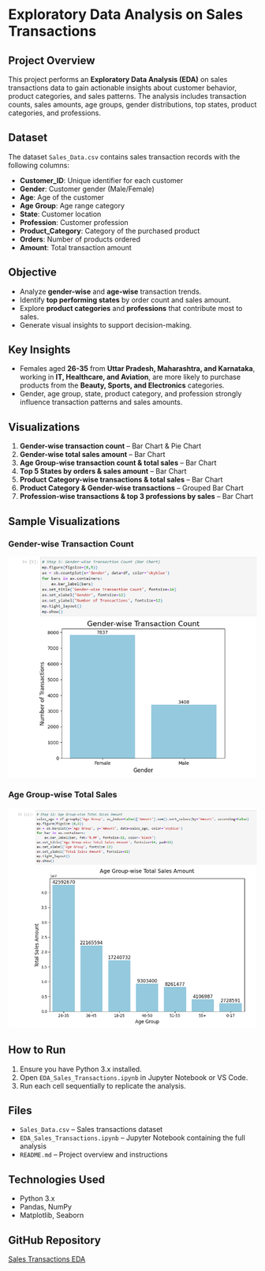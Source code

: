# Exploratory Data Analysis on Sales Transactions

## Project Overview
This project performs an **Exploratory Data Analysis (EDA)** on sales transactions data to gain actionable insights about customer behavior, product categories, and sales patterns. The analysis includes transaction counts, sales amounts, age groups, gender distributions, top states, product categories, and professions.

## Dataset
The dataset `Sales_Data.csv` contains sales transaction records with the following columns:

- **Customer_ID**: Unique identifier for each customer  
- **Gender**: Customer gender (Male/Female)  
- **Age**: Age of the customer  
- **Age Group**: Age range category  
- **State**: Customer location  
- **Profession**: Customer profession  
- **Product_Category**: Category of the purchased product  
- **Orders**: Number of products ordered  
- **Amount**: Total transaction amount  

## Objective
- Analyze **gender-wise** and **age-wise** transaction trends.  
- Identify **top performing states** by order count and sales amount.  
- Explore **product categories** and **professions** that contribute most to sales.  
- Generate visual insights to support decision-making.

## Key Insights
- Females aged **26-35** from **Uttar Pradesh, Maharashtra, and Karnataka**, working in **IT, Healthcare, and Aviation**, are more likely to purchase products from the **Beauty, Sports, and Electronics** categories.  
- Gender, age group, state, product category, and profession strongly influence transaction patterns and sales amounts.

## Visualizations
1. **Gender-wise transaction count** – Bar Chart & Pie Chart  
2. **Gender-wise total sales amount** – Bar Chart  
3. **Age Group-wise transaction count & total sales** – Bar Chart  
4. **Top 5 States by orders & sales amount** – Bar Chart  
5. **Product Category-wise transactions & total sales** – Bar Chart  
6. **Product Category & Gender-wise transactions** – Grouped Bar Chart  
7. **Profession-wise transactions & top 3 professions by sales** – Bar Chart  

## Sample Visualizations

### Gender-wise Transaction Count
<img src="https://github.com/Kashyapdhimmar/Sales-Transactions-EDA/raw/main/images/gender_transactions.png" width="900">

### Age Group-wise Total Sales
<img src="https://github.com/Kashyapdhimmar/Sales-Transactions-EDA/raw/main/images/agegroup_sales.png" width="900">

## How to Run
1. Ensure you have Python 3.x installed.  
2. Open `EDA_Sales_Transactions.ipynb` in Jupyter Notebook or VS Code.  
3. Run each cell sequentially to replicate the analysis.  

## Files
- `Sales_Data.csv` – Sales transactions dataset  
- `EDA_Sales_Transactions.ipynb` – Jupyter Notebook containing the full analysis  
- `README.md` – Project overview and instructions  

## Technologies Used
- Python 3.x  
- Pandas, NumPy  
- Matplotlib, Seaborn  

## GitHub Repository
[Sales Transactions EDA](https://github.com/Kashyapdhimmar/Sales-Transactions-EDA)
